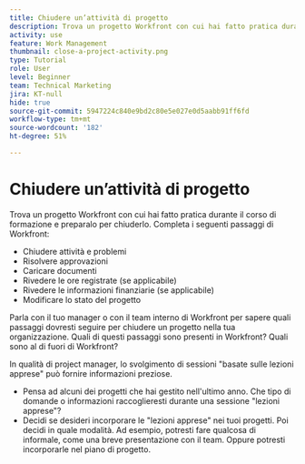 ```yaml
---
title: Chiudere un’attività di progetto
description: Trova un progetto Workfront con cui hai fatto pratica durante il corso di formazione e preparalo per chiuderlo.
activity: use
feature: Work Management
thumbnail: close-a-project-activity.png
type: Tutorial
role: User
level: Beginner
team: Technical Marketing
jira: KT-null
hide: true
source-git-commit: 5947224c840e9bd2c80e5e027e0d5aabb91ff6fd
workflow-type: tm+mt
source-wordcount: '182'
ht-degree: 51%

---
```


# Chiudere un’attività di progetto

Trova un progetto Workfront con cui hai fatto pratica durante il corso di formazione e preparalo per chiuderlo. Completa i seguenti passaggi di Workfront:

* Chiudere attività e problemi
* Risolvere approvazioni
* Caricare documenti
* Rivedere le ore registrate (se applicabile)
* Rivedere le informazioni finanziarie (se applicabile)
* Modificare lo stato del progetto

Parla con il tuo manager o con il team interno di Workfront per sapere quali passaggi dovresti seguire per chiudere un progetto nella tua organizzazione. Quali di questi passaggi sono presenti in Workfront? Quali sono al di fuori di Workfront?

In qualità di project manager, lo svolgimento di sessioni &quot;basate sulle lezioni apprese&quot; può fornire informazioni preziose.

* Pensa ad alcuni dei progetti che hai gestito nell&#39;ultimo anno. Che tipo di domande o informazioni raccoglieresti durante una sessione &quot;lezioni apprese&quot;?
* Decidi se desideri incorporare le &quot;lezioni apprese&quot; nei tuoi progetti. Poi decidi in quale modalità. Ad esempio, potresti fare qualcosa di informale, come una breve presentazione con il team. Oppure potresti incorporarle nel piano di progetto.
